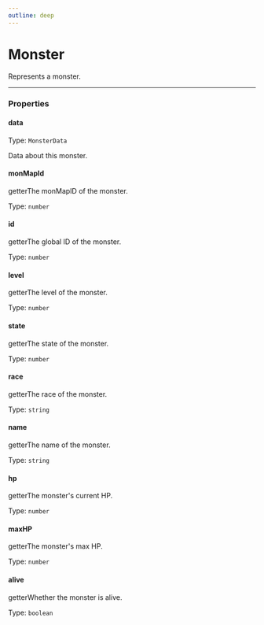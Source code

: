 ```yaml
---
outline: deep
---
```


# Monster 

Represents a monster.

---

### Properties

#### data

Type: `MonsterData`

Data about this monster.

#### monMapId

​<Badge type="info">getter</Badge>The monMapID of the monster.

Type: `number`

#### id

​<Badge type="info">getter</Badge>The global ID of the monster.

Type: `number`

#### level

​<Badge type="info">getter</Badge>The level of the monster.

Type: `number`

#### state

​<Badge type="info">getter</Badge>The state of the monster.

Type: `number`

#### race

​<Badge type="info">getter</Badge>The race of the monster.

Type: `string`

#### name

​<Badge type="info">getter</Badge>The name of the monster.

Type: `string`

#### hp

​<Badge type="info">getter</Badge>The monster's current HP.

Type: `number`

#### maxHP

​<Badge type="info">getter</Badge>The monster's max HP.

Type: `number`

#### alive

​<Badge type="info">getter</Badge>Whether the monster is alive.

Type: `boolean`

